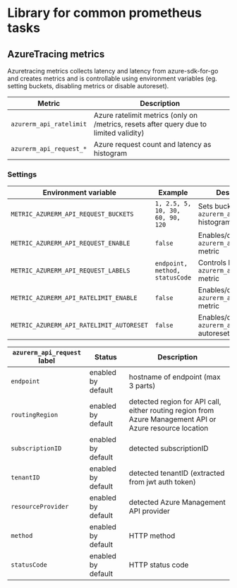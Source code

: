 # Library for common prometheus tasks

## AzureTracing metrics

Azuretracing metrics collects latency and latency from azure-sdk-for-go and creates metrics and is controllable using
environment variables (eg. setting buckets, disabling metrics or disable autoreset).

| Metric                                   | Description                                                                            |
|------------------------------------------|----------------------------------------------------------------------------------------|
| `azurerm_api_ratelimit`                  | Azure ratelimit metrics (only on /metrics, resets after query due to limited validity) |
| `azurerm_api_request_*`                  | Azure request count and latency as histogram                                           |

### Settings

| Environment variable                     | Example                          | Description                                                    |
|------------------------------------------|----------------------------------|----------------------------------------------------------------|
| `METRIC_AZURERM_API_REQUEST_BUCKETS`     | `1, 2.5, 5, 10, 30, 60, 90, 120` | Sets buckets for `azurerm_api_request` histogram metric        |
| `METRIC_AZURERM_API_REQUEST_ENABLE`      | `false`                          | Enables/disables `azurerm_api_request_*` metric                |
| `METRIC_AZURERM_API_REQUEST_LABELS`      | `endpoint, method, statusCode`   | Controls labels of `azurerm_api_request_*` metric              |
| `METRIC_AZURERM_API_RATELIMIT_ENABLE`    | `false`                          | Enables/disables `azurerm_api_ratelimit` metric                |
| `METRIC_AZURERM_API_RATELIMIT_AUTORESET` | `false`                          | Enables/disables `azurerm_api_ratelimit` autoreset after fetch |


| `azurerm_api_request` label | Status             | Description                                                                                              |
|-----------------------------|--------------------|----------------------------------------------------------------------------------------------------------|
| `endpoint`                  | enabled by default | hostname of endpoint (max 3 parts)                                                                       |
| `routingRegion`             | enabled by default | detected region for API call, either routing region from Azure Management API or Azure resource location |
| `subscriptionID`            | enabled by default | detected subscriptionID                                                                                  | 
| `tenantID`                  | enabled by default | detected tenantID (extracted from jwt auth token)                                                        | 
| `resourceProvider`          | enabled by default | detected Azure Management API provider                                                                   |
| `method`                    | enabled by default | HTTP method                                                                                              |
| `statusCode`                | enabled by default | HTTP status code                                                                                         |
